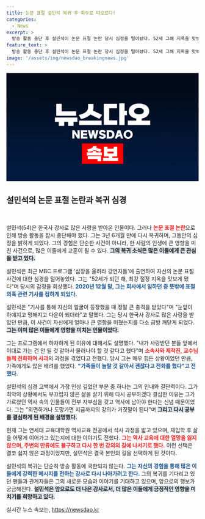 ```yaml
---
title: 논문 표절 설민석 복귀 후 화두로 떠오르다!
categories:
  - News
excerpt: >
  방송 활동 중단 후 설민석이 논문 표절 논란 당시 심정을 털어놨다. 52세 그해 지옥을 맛보았다며 고통을 회상한 그는, 재입학으로 새로운 시작을 다짐했다. 과거를 외면하지 않겠다는 그의 용기 있는 선택이 주목받고 있다!
feature_text: >
  방송 활동 중단 후 설민석이 논문 표절 논란 당시 심정을 털어놨다. 52세 그해 지옥을 맛보았다며 고통을 회상한 그는, 재입학으로 새로운 시작을 다짐했다. 과거를 외면하지 않겠다는 그의 용기 있는 선택이 주목받고 있다!
image: '/assets/img/newsdao_breakingnews.jpg'
---
```


<p><img src="/assets/img/newsdao_breakingnews.jpg" alt="bookingtag 속보" /></p>

<h2 data-ke-size="size26">설민석의 논문 표절 논란과 복귀 심경</h2>

<p data-ke-size="size16">&nbsp;</p>

<p>설민석(54)은 한국사 강사로 많은 사랑을 받아온 인물이다. 그러나 <b><span style="color: #ee2323;">논문 표절 논란</span></b>으로 인해 방송 활동을 잠시 중단해야 했다. 그는 3년 6개월 만에 다시 복귀하며, 그동안의 심정을 밝히게 되었다. 그의 경험은 단순한 사건이 아니라, 한 사람의 인생에 큰 영향을 미친 사건으로, 많은 이들에게 교훈이 될 수 있다. <b><span style="background-color: #21538527;">그의 복귀 소식은 많은 이들에게 큰 관심을 받고 있다.</span></b> </p>

<p>설민석은 최근 MBC 프로그램 '심장을 울려라 강연자들'에 출연하여 자신의 논문 표절 사건에 대한 심경을 털어놓았다. 그는 "52세가 되던 해, 최강 절정 지옥을 맛보게 됐다"며 당시의 감정을 회상했다. <b><span style="color: #1a5490;">2020년 12월 말, 그는 회사에서 일하던 중 뜻밖에 표절 의혹 관련 기사를 접하게 되었다.</span></b> </p>

<p>설민석은 "기사를 통해 자신의 얼굴이 등장했을 때 정말 큰 충격을 받았다"며 "눈앞이 하얘지고 멍해지고 다운이 되더라"고 말했다. 그는 당시 한국사 강사로 많은 사랑을 받았던 만큼, 이 사건이 자신에게 얼마나 큰 영향을 미쳤는지를 다소 금방 깨닫게 되었다. <b><span style="background-color: #21538527;">그는 이미 많은 이들에게 영향을 미치는 인물이었다.</span></b> </p>

<p>그는 프로그램에서 하차하게 된 이유에 대해서도 설명했다. "내가 사랑받던 분들 앞에서 이대로 가는 건 안 될 것 같아서 물러나야 할 것 같다고 했다"며 <b><span style="color: #ee2323;">소속사와 제작진, 교수님들께 전화하며 사과</span></b>의 과정을 겪었다고 전했다. 당시 그는 매우 힘든 상황이었던 만큼, 가족에게도 많은 배려를 했었다. <b><span style="color: #1a5490;">"가족들이 놀랄 것 같아서 괜찮다고 전화를 했다"고 전했다.</span></b> </p>

<p>설민석의 심경 고백에서 가장 인상 깊었던 부분 중 하나는 그의 인내와 결단력이다. 그가 최악의 상황에서도 부끄럽지 않은 삶을 살기 위해 다시 공부하겠다 결심한 이유는 그가 가르쳤던 역사 속의 인물들이 전부 자부심을 갖고 역사에 남아야 한다는 신념 때문이었다. 그는 "외면하거나 도망가면 지금까지의 강의가 거짓말이 된다"며 <b><span style="background-color: #21538527;">그리고 다시 공부를 결심하게 된 배경을 설명했다.</span></b></p>

<p>현재 그는 연세대 교육대학원 역사교육 전공에서 석사 과정을 밟고 있으며, 재입학 후 삶을 어떻게 이어가고 있는지에 대한 이야기도 전했다. <b><span style="color: #ee2323;">그는 역사 교육에 대한 열망을 잃지 않으며, 주변의 만류에도 불구하고 다시 한 번 강의의 길에 나서기로 했다.</span></b> 이런 선택은 결코 쉽지 않은 과정이었지만, 설민석은 결국 본인의 길을 선택하게 된 것이다.</p>

<p>설민석의 복귀는 단순히 방송 활동에 국한되지 않는다. <b><span style="color: #1a5490;">그는 자신의 경험을 통해 많은 이들에게 강력한 메시지를 전하는 강사로 다시 나아가려고 한다.</span></b> 그의 복귀를 기다리고 있던 팬들과 관계자들은 그의 새로운 모습과 이야기를 기대하고 있으며, 앞으로의 행보가 궁금해진다. <b><span style="background-color: #21538527;">설민석은 앞으로도 더 나은 강사로서, 더 많은 이들에게 긍정적인 영향을 미치기를 희망하고 있다.</span></b></p>
실시간 뉴스 속보는, <a href="https://newsdao.kr" rel="dofollow">https://newsdao.kr</a>


